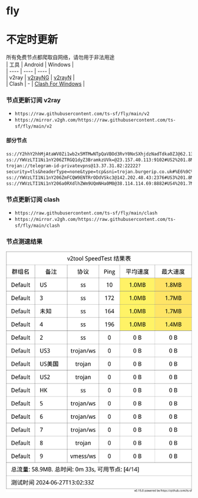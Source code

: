 # fly
# 不定时更新
所有免费节点都爬取自网络，请勿用于非法用途  
|  工具  | Android  | Windows  |  
|  ----  | ----   | ----  |  
| v2ray  | [v2rayNG](https://github.com/2dust/v2rayNG/releases) | [v2rayN](https://github.com/2dust/v2rayN/releases) |  
| Clash  | - | [Clash For Windows](https://github.com/2dust/clashN/releases) | 
  
### 节点更新订阅  v2ray
- `https://raw.githubusercontent.com/ts-sf/fly/main/v2`  
- `https://mirror.v2gh.com/https://raw.githubusercontent.com/ts-sf/fly/main/v2`  

#### 部分节点  
``` 
ss://Y2hhY2hhMjAtaWV0Zi1wb2x5MTMwNTpQaVBOd3RvY0NxSXhjdzNadTdka0ZJ@62.133.63.21:65262#%E6%9C%AA%E7%9F%A5
ss://YWVzLTI1Ni1nY206ZTRGQ1dyZ3BramkzUVk=@23.157.40.113:9102#US2%201.8MB%2Fs
trojan://telegram-id-privatevpns@13.37.31.82:22222?security=tls&headerType=none&type=tcp&sni=trojan.burgerip.co.uk#%E6%9C%AA%E7%9F%A52
ss://YWVzLTI1Ni1nY206ZmFCQW9ENTRrODdVSkc3@142.202.48.43:2376#US3%201.8MB%2Fs
ss://YWVzLTI1Ni1nY206a0RXdlhZWm9UQmNHa0M0@38.114.114.69:8882#US4%201.7MB%2Fs
```
### 节点更新订阅  clash
- `https://raw.githubusercontent.com/ts-sf/fly/main/clash`  
- `https://mirror.v2gh.com/https://raw.githubusercontent.com/ts-sf/fly/main/clash`  

### 节点测速结果
![image](traffic.png)
